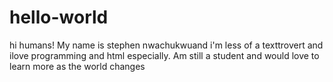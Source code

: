 # hello-world
hi humans!
My name is stephen nwachukwuand i'm less of a texttrovert and ilove programming and html especially.
Am still a student and would  love to learn more as the world changes

